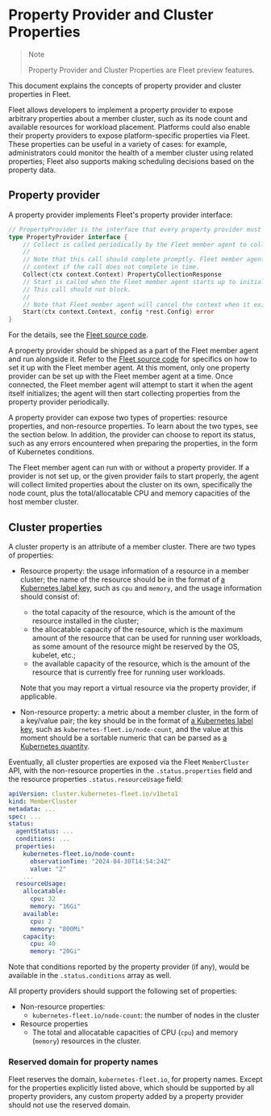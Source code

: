 # Property Provider and Cluster Properties

> Note
>
> Property Provider and Cluster Properties are Fleet preview features.

This document explains the concepts of property provider and cluster properties in Fleet.

Fleet allows developers to implement a property provider to expose arbitrary properties about
a member cluster, such as its node count and available resources for workload placement. Platforms
could also enable their property providers to expose platform-specific properties via Fleet.
These properties can be useful in a variety of cases: for example, administrators could monitor the
health of a member cluster using related properties; Fleet also supports making scheduling
decisions based on the property data. 

## Property provider

A property provider implements Fleet's property provider interface:

```go
// PropertyProvider is the interface that every property provider must implement.
type PropertyProvider interface {
	// Collect is called periodically by the Fleet member agent to collect properties.
	//
	// Note that this call should complete promptly. Fleet member agent will cancel the
	// context if the call does not complete in time.
	Collect(ctx context.Context) PropertyCollectionResponse
	// Start is called when the Fleet member agent starts up to initialize the property provider.
	// This call should not block.
	//
	// Note that Fleet member agent will cancel the context when it exits.
	Start(ctx context.Context, config *rest.Config) error
}
```

For the details, see the [Fleet source code](../../../pkg/propertyprovider/interface.go).

A property provider should be shipped as a part of the Fleet member agent and run alongside it.
Refer to the [Fleet source code](../../../cmd/memberagent/main.go)
for specifics on how to set it up with the Fleet member agent.
At this moment, only one property provider can be set up with the Fleet member agent at a time.
Once connected, the Fleet member agent will attempt to start it when
the agent itself initializes; the agent will then start collecting properties from the
property provider periodically.

A property provider can expose two types of properties: resource properties, and non-resource
properties. To learn about the two types, see the section below. In addition, the provider can
choose to report its status, such as any errors encountered when preparing the properties,
in the form of Kubernetes conditions.

The Fleet member agent can run with or without a property provider. If a provider is not set up, or
the given provider fails to start properly, the agent will collect limited properties about
the cluster on its own, specifically the node count, plus the total/allocatable
CPU and memory capacities of the host member cluster. 

## Cluster properties

A cluster property is an attribute of a member cluster. There are two types of properties:

* Resource property: the usage information of a resource in a member cluster; the
name of the resource should be in the format of
[a Kubernetes label key](https://kubernetes.io/docs/concepts/overview/working-with-objects/labels/#syntax-and-character-set),
such as `cpu` and `memory`, and the usage information should consist of:

    * the total capacity of the resource, which is the amount of the resource
    installed in the cluster;
    * the allocatable capacity of the resource, which is the maximum amount of the resource 
    that can be used for running user workloads, as some amount of the resource might be
    reserved by the OS, kubelet, etc.;
    * the available capacity of the resource, which is the amount of the resource that
    is currently free for running user workloads.

    Note that you may report a virtual resource via the property provider, if applicable.

* Non-resource property: a metric about a member cluster, in the form of a key/value
pair; the key should be in the format of
[a Kubernetes label key](https://kubernetes.io/docs/concepts/overview/working-with-objects/labels/#syntax-and-character-set),
such as `kubernetes-fleet.io/node-count`, and the value at this moment should be a sortable
numeric that can be parsed as
[a Kubernetes quantity](https://kubernetes.io/docs/reference/kubernetes-api/common-definitions/quantity/).

Eventually, all cluster properties are exposed via the Fleet `MemberCluster` API, with the
non-resource properties in the `.status.properties` field and the resource properties
`.status.resourceUsage` field:

```yaml
apiVersion: cluster.kubernetes-fleet.io/v1beta1
kind: MemberCluster
metadata: ...
spec: ...
status:
  agentStatus: ...
  conditions: ...
  properties:
    kubernetes-fleet.io/node-count:
      observationTime: "2024-04-30T14:54:24Z"
      value: "2"
    ...
  resourceUsage:
    allocatable:
      cpu: 32
      memory: "16Gi"
    available:
      cpu: 2
      memory: "800Mi"
    capacity:
      cpu: 40
      memory: "20Gi"
```

Note that conditions reported by the property provider (if any), would be available in the
`.status.conditions` array as well.

All property providers should support the following set of properties:

* Non-resource properties:
    * `kubernetes-fleet.io/node-count`: the number of nodes in the cluster
* Resource properties
    * The total and allocatable capacities of CPU (`cpu`) and memory (`memory`) resources in the cluster.

### Reserved domain for property names

Fleet reserves the domain, `kubernetes-fleet.io`, for property names. Except for the properties
explicitly listed above, which should be supported by all property providers, any custom property added
by a property provider should not use the reserved domain.